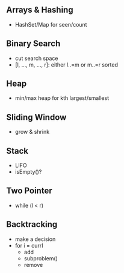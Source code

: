 ## Arrays & Hashing
- HashSet/Map for seen/count

## Binary Search
- cut search space
- [l, ..., m, ..., r]: either l..=m or m..=r sorted

## Heap
- min/max heap for kth largest/smallest

## Sliding Window
- grow & shrink

## Stack
- LIFO
- isEmpty()?

## Two Pointer
- while (l < r)

## Backtracking
- make a decision
- for i = currI
  - add
  - subproblem()
  - remove